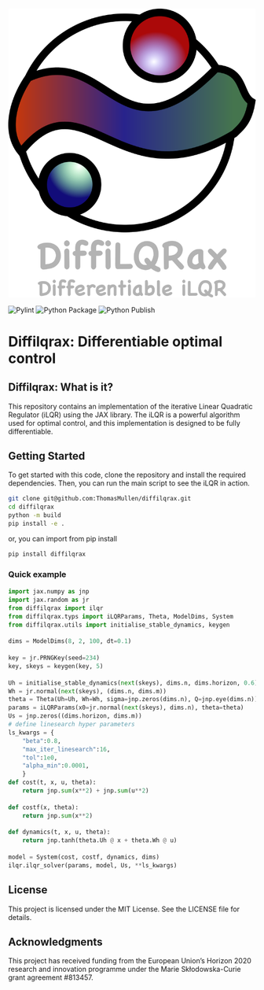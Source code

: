 ![DiffiLQRax logo](./doc/source/_static/images/diffilqrax_logo_dm.png)


![Pylint](https://github.com/ThomasMullen/diffilqrax/actions/workflows/pylint.yml/badge.svg)
![Python Package](https://github.com/ThomasMullen/diffilqrax/actions/workflows/python-package.yml/badge.svg)
![Python Publish](https://github.com/ThomasMullen/diffilqrax/actions/workflows/python-publish.yml/badge.svg)

# Diffilqrax: Differentiable optimal control

## Diffilqrax: What is it?

This repository contains an implementation of the iterative Linear Quadratic Regulator (iLQR) using the JAX library. The iLQR is a powerful algorithm used for optimal control, and this implementation is designed to be fully differentiable.

## Getting Started

To get started with this code, clone the repository and install the required dependencies. Then, you can run the main script to see the iLQR in action.

```bash
git clone git@github.com:ThomasMullen/diffilqrax.git
cd diffilqrax
python -m build
pip install -e .
```

or, you can import from pip install

```bash
pip install diffilqrax
```

### Quick example

```python
import jax.numpy as jnp
import jax.random as jr
from diffilqrax import ilqr
from diffilqrax.typs import iLQRParams, Theta, ModelDims, System
from diffilqrax.utils import initialise_stable_dynamics, keygen

dims = ModelDims(8, 2, 100, dt=0.1)

key = jr.PRNGKey(seed=234)
key, skeys = keygen(key, 5)

Uh = initialise_stable_dynamics(next(skeys), dims.n, dims.horizon, 0.6)[0]
Wh = jr.normal(next(skeys), (dims.n, dims.m))
theta = Theta(Uh=Uh, Wh=Wh, sigma=jnp.zeros(dims.n), Q=jnp.eye(dims.n))
params = iLQRParams(x0=jr.normal(next(skeys), dims.n), theta=theta)
Us = jnp.zeros((dims.horizon, dims.m))   
# define linesearch hyper parameters
ls_kwargs = {
    "beta":0.8,
    "max_iter_linesearch":16,
    "tol":1e0,
    "alpha_min":0.0001,
    }
def cost(t, x, u, theta):
    return jnp.sum(x**2) + jnp.sum(u**2)

def costf(x, theta):
    return jnp.sum(x**2)

def dynamics(t, x, u, theta):
    return jnp.tanh(theta.Uh @ x + theta.Wh @ u)

model = System(cost, costf, dynamics, dims)
ilqr.ilqr_solver(params, model, Us, **ls_kwargs)
```

## License

This project is licensed under the MIT License. See the LICENSE file for details.

## Acknowledgments

This project has received funding from the European Union’s Horizon 2020 research and innovation programme under the Marie Skłodowska-Curie grant agreement #813457.